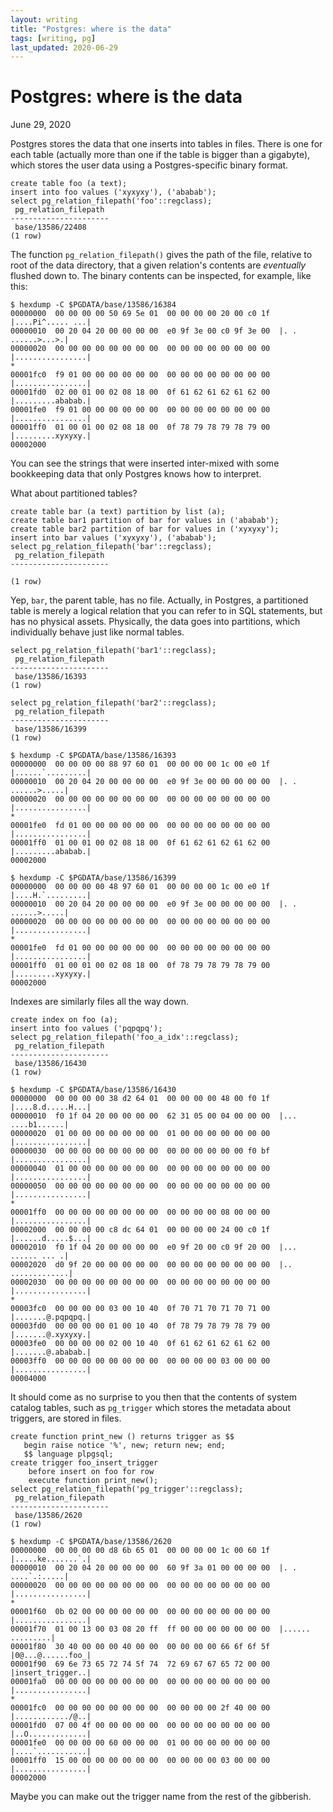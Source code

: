 ```yaml
---
layout: writing
title: "Postgres: where is the data"
tags: [writing, pg]
last_updated: 2020-06-29
---
```

# Postgres: where is the data

June 29, 2020

Postgres stores the data that one inserts into tables in files.  There is one for
each table (actually more than one if the table is bigger than a gigabyte), which
stores the user data using a Postgres-specific binary format.

```
create table foo (a text);
insert into foo values ('xyxyxy'), ('ababab');
select pg_relation_filepath('foo'::regclass);
 pg_relation_filepath 
----------------------
 base/13586/22408
(1 row)
```

The function `pg_relation_filepath()` gives the path of the file, relative
to root of the data directory, that a given relation's contents are
*eventually* flushed down to.  The binary contents can be inspected, for
example, like this:

```
$ hexdump -C $PGDATA/base/13586/16384
00000000  00 00 00 00 50 69 5e 01  00 00 00 00 20 00 c0 1f  |....Pi^..... ...|
00000010  00 20 04 20 00 00 00 00  e0 9f 3e 00 c0 9f 3e 00  |. . ......>...>.|
00000020  00 00 00 00 00 00 00 00  00 00 00 00 00 00 00 00  |................|
*
00001fc0  f9 01 00 00 00 00 00 00  00 00 00 00 00 00 00 00  |................|
00001fd0  02 00 01 00 02 08 18 00  0f 61 62 61 62 61 62 00  |.........ababab.|
00001fe0  f9 01 00 00 00 00 00 00  00 00 00 00 00 00 00 00  |................|
00001ff0  01 00 01 00 02 08 18 00  0f 78 79 78 79 78 79 00  |.........xyxyxy.|
00002000
```

You can see the strings that were inserted inter-mixed with some bookkeeping
data that only Postgres knows how to interpret.

What about partitioned tables?

```
create table bar (a text) partition by list (a);
create table bar1 partition of bar for values in ('ababab');
create table bar2 partition of bar for values in ('xyxyxy');
insert into bar values ('xyxyxy'), ('ababab');
select pg_relation_filepath('bar'::regclass);
 pg_relation_filepath 
----------------------
 
(1 row)
```

Yep, `bar`, the parent table, has no file.  Actually, in Postgres, a partitioned
table is merely a logical relation that you can refer to in SQL statements, but
has no physical assets.  Physically, the data goes into partitions, which
individually behave just like normal tables.

```
select pg_relation_filepath('bar1'::regclass);
 pg_relation_filepath 
----------------------
 base/13586/16393
(1 row)

select pg_relation_filepath('bar2'::regclass);
 pg_relation_filepath 
----------------------
 base/13586/16399
(1 row)

$ hexdump -C $PGDATA/base/13586/16393
00000000  00 00 00 00 88 97 60 01  00 00 00 00 1c 00 e0 1f  |......`.........|
00000010  00 20 04 20 00 00 00 00  e0 9f 3e 00 00 00 00 00  |. . ......>.....|
00000020  00 00 00 00 00 00 00 00  00 00 00 00 00 00 00 00  |................|
*
00001fe0  fd 01 00 00 00 00 00 00  00 00 00 00 00 00 00 00  |................|
00001ff0  01 00 01 00 02 08 18 00  0f 61 62 61 62 61 62 00  |.........ababab.|
00002000

$ hexdump -C $PGDATA/base/13586/16399
00000000  00 00 00 00 48 97 60 01  00 00 00 00 1c 00 e0 1f  |....H.`.........|
00000010  00 20 04 20 00 00 00 00  e0 9f 3e 00 00 00 00 00  |. . ......>.....|
00000020  00 00 00 00 00 00 00 00  00 00 00 00 00 00 00 00  |................|
*
00001fe0  fd 01 00 00 00 00 00 00  00 00 00 00 00 00 00 00  |................|
00001ff0  01 00 01 00 02 08 18 00  0f 78 79 78 79 78 79 00  |.........xyxyxy.|
00002000
```

Indexes are similarly files all the way down.

```
create index on foo (a);
insert into foo values ('pqpqpq');
select pg_relation_filepath('foo_a_idx'::regclass);
 pg_relation_filepath 
----------------------
 base/13586/16430
(1 row)

$ hexdump -C $PGDATA/base/13586/16430
00000000  00 00 00 00 38 d2 64 01  00 00 00 00 48 00 f0 1f  |....8.d.....H...|
00000010  f0 1f 04 20 00 00 00 00  62 31 05 00 04 00 00 00  |... ....b1......|
00000020  01 00 00 00 00 00 00 00  01 00 00 00 00 00 00 00  |................|
00000030  00 00 00 00 00 00 00 00  00 00 00 00 00 00 f0 bf  |................|
00000040  01 00 00 00 00 00 00 00  00 00 00 00 00 00 00 00  |................|
00000050  00 00 00 00 00 00 00 00  00 00 00 00 00 00 00 00  |................|
*
00001ff0  00 00 00 00 00 00 00 00  00 00 00 00 08 00 00 00  |................|
00002000  00 00 00 00 c8 dc 64 01  00 00 00 00 24 00 c0 1f  |......d.....$...|
00002010  f0 1f 04 20 00 00 00 00  e0 9f 20 00 c0 9f 20 00  |... ...... ... .|
00002020  d0 9f 20 00 00 00 00 00  00 00 00 00 00 00 00 00  |.. .............|
00002030  00 00 00 00 00 00 00 00  00 00 00 00 00 00 00 00  |................|
*
00003fc0  00 00 00 00 03 00 10 40  0f 70 71 70 71 70 71 00  |.......@.pqpqpq.|
00003fd0  00 00 00 00 01 00 10 40  0f 78 79 78 79 78 79 00  |.......@.xyxyxy.|
00003fe0  00 00 00 00 02 00 10 40  0f 61 62 61 62 61 62 00  |.......@.ababab.|
00003ff0  00 00 00 00 00 00 00 00  00 00 00 00 03 00 00 00  |................|
00004000
```

It should come as no surprise to you then that the contents of system catalog tables,
such as `pg_trigger` which stores the metadata about triggers, are stored in files.

```
create function print_new () returns trigger as $$
   begin raise notice '%', new; return new; end;
   $$ language plpgsql;
create trigger foo_insert_trigger
    before insert on foo for row
    execute function print_new();
select pg_relation_filepath('pg_trigger'::regclass);
 pg_relation_filepath 
----------------------
 base/13586/2620
(1 row)

$ hexdump -C $PGDATA/base/13586/2620
00000000  00 00 00 00 d8 6b 65 01  00 00 00 00 1c 00 60 1f  |.....ke.......`.|
00000010  00 20 04 20 00 00 00 00  60 9f 3a 01 00 00 00 00  |. . ....`.:.....|
00000020  00 00 00 00 00 00 00 00  00 00 00 00 00 00 00 00  |................|
*
00001f60  0b 02 00 00 00 00 00 00  00 00 00 00 00 00 00 00  |................|
00001f70  01 00 13 00 03 08 20 ff  ff 00 00 00 00 00 00 00  |...... .........|
00001f80  30 40 00 00 00 40 00 00  00 00 00 00 66 6f 6f 5f  |0@...@......foo_|
00001f90  69 6e 73 65 72 74 5f 74  72 69 67 67 65 72 00 00  |insert_trigger..|
00001fa0  00 00 00 00 00 00 00 00  00 00 00 00 00 00 00 00  |................|
*
00001fc0  00 00 00 00 00 00 00 00  00 00 00 00 2f 40 00 00  |............/@..|
00001fd0  07 00 4f 00 00 00 00 00  00 00 00 00 00 00 00 00  |..O.............|
00001fe0  00 00 00 00 60 00 00 00  01 00 00 00 00 00 00 00  |....`...........|
00001ff0  15 00 00 00 00 00 00 00  00 00 00 00 03 00 00 00  |................|
00002000
```

Maybe you can make out the trigger name from the rest of the gibberish.
